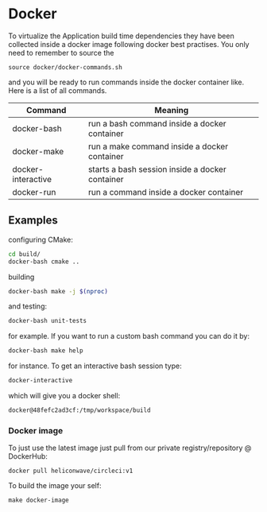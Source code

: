# Docker

To virtualize the Application build time dependencies they have been collected inside a docker image following
docker best practises. You only need to remember to source the 
```
source docker/docker-commands.sh
```
and you will be ready to run commands inside the docker container like. Here is a list of all commands.

| Command              | Meaning                     |
|----------------------|-----------------------------|
| docker-bash          | run a bash command inside a docker container
| docker-make          | run a make command inside a docker container
| docker-interactive   | starts a bash session inside a docker container
| docker-run           | run a command inside a docker container

## Examples

configuring CMake:
```Bash
cd build/
docker-bash cmake ..
```
building
```Bash
docker-bash make -j $(nproc)
```
and testing:
```Bash
docker-bash unit-tests
```
for example.
If you want to run a custom bash command you can do it by:
```Bash
docker-bash make help
```
for instance. To get an interactive bash session type:
```Bash
docker-interactive
```
which will give you a docker shell:
```Bash
docker@48fefc2ad3cf:/tmp/workspace/build
```

### Docker image
To just use the latest image just pull from our private registry/repository @ DockerHub:
```
docker pull heliconwave/circleci:v1
```
To build the image your self:
```
make docker-image
```
